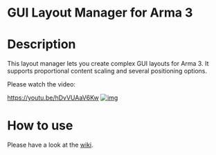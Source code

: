# GUI Layout Manager for Arma 3

# Description

This layout manager lets you create complex GUI layouts for Arma 3. It supports proportional content scaling and several positioning options.

Please watch the video:

https://youtu.be/hDvVUAaV6Kw
[![img](https://img.youtube.com/vi/hDvVUAaV6Kw/maxresdefault.jpg)](https://youtu.be/hDvVUAaV6Kw)

# How to use

Please have a look at the [wiki](https://github.com/Sparker95/Layout-Manager/wiki).
